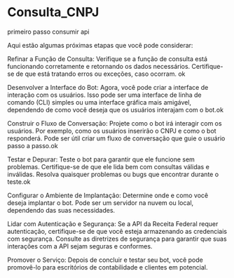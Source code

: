 # Consulta_CNPJ
  primeiro passo consumir api

  Aqui estão algumas próximas etapas que você pode considerar:

Refinar a Função de Consulta: Verifique se a função de consulta está funcionando corretamente e retornando os dados necessários. Certifique-se de que está tratando erros ou exceções, caso ocorram. ok


Desenvolver a Interface do Bot: Agora, você pode criar a interface de interação com os usuários. Isso pode ser uma interface de linha de comando (CLI) simples ou uma interface gráfica mais amigável, dependendo de como você deseja que os usuários interajam com o bot.ok


Construir o Fluxo de Conversação: Projete como o bot irá interagir com os usuários. Por exemplo, como os usuários inserirão o CNPJ e como o bot responderá. Pode ser útil criar um fluxo de conversação que guie o usuário passo a passo.ok


Testar e Depurar: Teste o bot para garantir que ele funcione sem problemas. Certifique-se de que ele lida bem com consultas válidas e inválidas. Resolva quaisquer problemas ou bugs que encontrar durante o teste.ok


Configurar o Ambiente de Implantação: Determine onde e como você deseja implantar o bot. Pode ser um servidor na nuvem ou local, dependendo das suas necessidades.


Lidar com Autenticação e Segurança: Se a API da Receita Federal requer autenticação, certifique-se de que você esteja armazenando as credenciais com segurança. Consulte as diretrizes de segurança para garantir que suas interações com a API sejam seguras e conformes.


Promover o Serviço: Depois de concluir e testar seu bot, você pode promovê-lo para escritórios de contabilidade e clientes em potencial.
